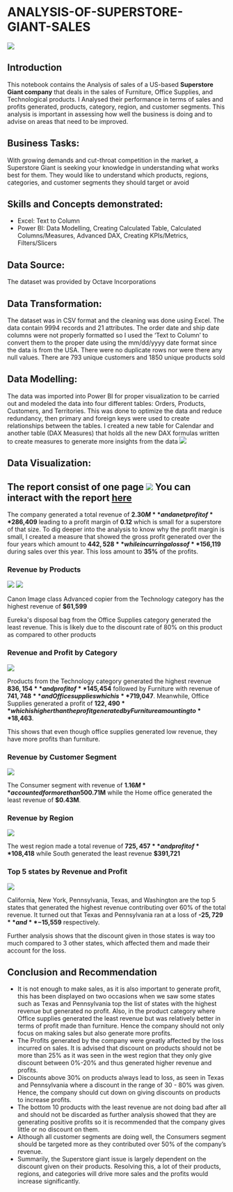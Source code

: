 # ANALYSIS-OF-SUPERSTORE-GIANT-SALES
![](supermarket-cart.jpg)

## Introduction
This notebook contains the Analysis of sales of a US-based **Superstore Giant company** that deals in the sales of Furniture, Office Supplies, and Technological products. 
I Analysed their performance in terms of sales and profits generated, products, category, region, and customer segments. This analysis is important in assessing how well the business is doing and to advise on areas that need to be improved. 

## Business Tasks:
With growing demands and cut-throat competition in the market, a Superstore Giant is seeking your knowledge in understanding what works best for them. They would like to understand which products, regions, categories, and customer segments they should target or avoid

## Skills and Concepts demonstrated:
- Excel: Text to Column
- Power BI: Data Modelling, Creating Calculated Table, Calculated Columns/Measures, Advanced DAX, Creating KPIs/Metrics, Filters/Slicers

## Data Source:
The dataset was provided by Octave Incorporations

## Data Transformation:
The dataset was in CSV format and the cleaning was done using Excel. The data contain 9994 records and 21 attributes. The order date and ship date columns were not properly formatted so I used the ‘Text to Column’ to convert them to the proper date using the mm/dd/yyyy date format since the data is from the USA. There were no duplicate rows nor were there any null values. There are 793 unique customers and 1850 unique products sold

## Data Modelling: 
The data was imported into Power BI for proper visualization to be carried out and modeled the data into four different tables: Orders, Products, Customers, and Territories. This was done to optimize the data and reduce redundancy, then primary and foreign keys were used to create relationships between the tables.
I created a new	table for Calendar and another table (DAX Measures) that holds all the new DAX formulas written to create measures to generate more insights from the data
![](Data-Modelling.PNG)

## Data Visualization:
The report consist of one page
![](Superstore-Sales-Dashboard.jpg)
You can interact with the report [here](https://app.powerbi.com/view?r=eyJrIjoiYzYxNmU3MzgtZjE4OC00MTUyLTk5NzMtNDk5ZjYyZGQyMTEzIiwidCI6IjExODg4MzNmLTRiMTktNDYzYS04OThmLWM2ODMxNmRjOTQ1NiJ9&pageName=ReportSection)
---
The company generated a total revenue of **$2.30M** and a net profit of **$286,409** leading to a profit margin of **0.12** which is small for a superstore of that size.
To dig deeper into the analysis to know why the profit margin is small,
I created a measure that showed the gross profit generated over the four years which amount to **$442,528** while incurring a loss of **$156,119** during sales over this year. This loss amount to **35%** of the profits.  

### Revenue by Products
![](Top-10-products.PNG)     ![](Bottom-10-products.PNG)  

Canon Image class Advanced copier from the Technology category has the highest revenue of **$61,599**

Eureka's disposal bag from the Office Supplies category generated the least revenue. This is likely due to the discount rate of 80% on this product as compared to other products

### Revenue and Profit by Category
![](Revenue-and-Profit-by-Category.PNG)

Products from the Technology category generated the highest revenue **$836,154** and profit of **$145,454** followed by Furniture with revenue of **$741,748** and Office supplies which is **$719,047**. Meanwhile, Office Supplies generated a profit of **$122,490** which is higher than the profit generated by Furniture amounting to **$18,463**.

This shows that even though office supplies generated low revenue, they have more profits than furniture.

### Revenue by Customer Segment
![](Revenue-by-Segment.PNG)

The Consumer segment with revenue of **$1.16M** accounted for more than 50% of the total revenue followed by Corporate with revenue of **$0.71M** while the Home office generated the least revenue of **$0.43M**.

### Revenue by Region
![](Revenue-by-Region.PNG)

The west region made a total revenue of **$725,457** and profit of **$108,418** while South generated the least revenue **$391,721**

### Top 5 states by Revenue and Profit
![](Top-5-states-by-revenue-and-profit.PNG)

California, New York, Pennsylvania, Texas, and Washington are the top 5 states that generated the highest revenue contributing over 60% of the total revenue. It turned out that Texas and Pennsylvania ran at a loss of **-$25,729** and **-$15,559** respectively.

Further analysis shows that the discount given in those states is way too much compared to 3 other states, which affected them and made their account for the loss.

## Conclusion and Recommendation
- It is not enough to make sales, as it is also important to generate profit, this has been displayed on two occasions when we saw some states such as Texas and Pennsylvania top the list of states with the highest revenue but generated no profit. Also, in the product category where Office supplies generated the least revenue but was relatively better in terms of profit made than furniture. Hence the company should not only focus on making sales but also generate more profits.
- The Profits generated by the company were greatly affected by the loss incurred on sales. It is advised that discount on products should not be more than 25% as it was seen in the west region that they only give discount between 0%-20% and thus generated higher revenue and profits.
- Discounts above 30% on products always lead to loss, as seen in Texas and Pennsylvania where a discount in the range of 30 - 80% was given. Hence, the company should cut down on giving discounts on products to increase profits.
- The bottom 10 products with the least revenue are not doing bad after all and should not be discarded as further analysis showed that they are generating positive profits so it is recommended that the company gives little or no discount on them.   
- Although all customer segments are doing well, the Consumers segment should be targeted more as they contributed over 50% of the company’s revenue.
- Summarily, the Superstore giant issue is largely dependent on the discount given on their products. Resolving this, a lot of their products, regions, and categories will drive more sales and the profits would increase significantly.
